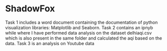 # ShadowFox
Task 1 includes a word document containing the documentation of python visualization libraries: Matplotlib and Seaborn.
Task 2 contains an ipnyb while where I have performed data analysis on the dataset delhiaqi.csv which is also present in the same folder and calculated the aqi based on the data.
Task 3 is an analysis on Youtube data

